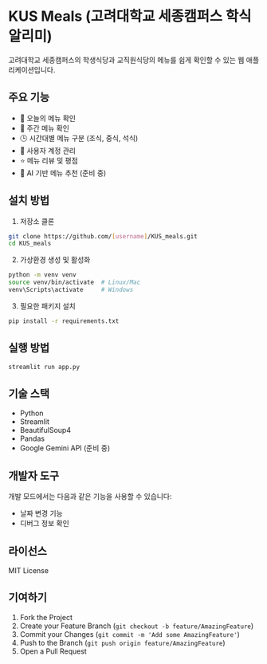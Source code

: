 # KUS Meals (고려대학교 세종캠퍼스 학식 알리미)

고려대학교 세종캠퍼스의 학생식당과 교직원식당의 메뉴를 쉽게 확인할 수 있는 웹 애플리케이션입니다.

## 주요 기능

- 🍱 오늘의 메뉴 확인
- 📅 주간 메뉴 확인
- 🕒 시간대별 메뉴 구분 (조식, 중식, 석식)
- 👤 사용자 계정 관리
- ⭐ 메뉴 리뷰 및 평점
- 🤖 AI 기반 메뉴 추천 (준비 중)

## 설치 방법

1. 저장소 클론
```bash
git clone https://github.com/[username]/KUS_meals.git
cd KUS_meals
```

2. 가상환경 생성 및 활성화
```bash
python -m venv venv
source venv/bin/activate  # Linux/Mac
venv\Scripts\activate     # Windows
```

3. 필요한 패키지 설치
```bash
pip install -r requirements.txt
```

## 실행 방법

```bash
streamlit run app.py
```

## 기술 스택

- Python
- Streamlit
- BeautifulSoup4
- Pandas
- Google Gemini API (준비 중)

## 개발자 도구

개발 모드에서는 다음과 같은 기능을 사용할 수 있습니다:
- 날짜 변경 기능
- 디버그 정보 확인

## 라이선스

MIT License

## 기여하기

1. Fork the Project
2. Create your Feature Branch (`git checkout -b feature/AmazingFeature`)
3. Commit your Changes (`git commit -m 'Add some AmazingFeature'`)
4. Push to the Branch (`git push origin feature/AmazingFeature`)
5. Open a Pull Request 